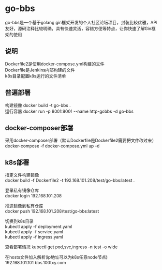# go-bbs
go-bbs是一个基于golang gin框架开发的个人社区论坛项目，封装比较优雅，API友好，源码注释比较明确，具有快速灵活，容错方便等特点，让你快速了解Gin框架的使用

## 说明
Dockerfile2是使用docker-compose.yml构建的文件  
Dockerfile是Jenkins内部构建的文件  
k8s目录配置k8s运行的文件清单  

## 普遍部署
构建镜像
docker build -t go-bbs .  
运行容器
docker run  -p 8001:8001 --name http-gobbs -d go-bbs   

## docker-composer部署
采用docker-composer部署（默认Dockerfile是Dockerfile2需要把文件改过来）  
docker-compose -f docker-compose.yml up -d  

## k8s部署
指定文件构建镜像  
docker build -f  Dockerfile2 -t 192.168.101.208/test/go-bbs:latest .  

登录私有镜像仓库  
docker login 192.168.101.208  

推送镜像到私有仓库   
docker push 192.168.101.208/test/go-bbs:latest  

切换到k8s目录  
kubectl apply -f deployment.yaml  
kubectl apply -f service.yaml  
kubectl apply -f ingress.yaml   

查看部署情况
kubectl get pod,svc,ingress -n test -o wide 

在hosts文件加入解析(ip地址可以为k8s任意node节点)  
192.168.101.101 bbs.100txy.com  

